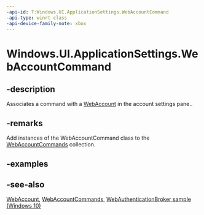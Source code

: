```yaml
---
-api-id: T:Windows.UI.ApplicationSettings.WebAccountCommand
-api-type: winrt class
-api-device-family-note: xbox
---
```


<!-- Class syntax.
public class WebAccountCommand : Windows.UI.ApplicationSettings.IWebAccountCommand
-->

# Windows.UI.ApplicationSettings.WebAccountCommand

## -description

Associates a command with a [WebAccount](../windows.security.credentials/webaccount.md) in the account settings pane..

## -remarks

Add instances of the WebAccountCommand class to the [WebAccountCommands](accountssettingspanecommandsrequestedeventargs_webaccountcommands.md) collection.

## -examples

## -see-also

[WebAccount](../windows.security.credentials/webaccount.md), [WebAccountCommands](accountssettingspanecommandsrequestedeventargs_webaccountcommands.md), [WebAuthenticationBroker sample (Windows 10)](https://github.com/Microsoft/Windows-universal-samples/tree/master/Samples/WebAuthenticationBroker)
